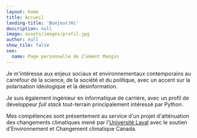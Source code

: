 ```yaml
---
layout: home
title: Accueil
landing-title: 'Bonjour/Hi'
description: null
image: assets/images/profil.jpg
author: null
show_tile: false
seo:
  name: Page personnelle de Clément Mangin
---
```


Je m'intéresse aux enjeux sociaux et environnementaux contemporains au carrefour de la science, de la société et du politique, avec un accent sur la polarisation idéologique et la désinformation.

Je suis également ingénieur en informatique de carrière, avec un profil de développeur <i>full stack</i> tout-terrain principalement intéressé par Python.

Mes compétences sont présentement au service d'un projet d'atténuation des changements climatiques mené par l'<a href="https://ieds.ulaval.ca/httpsiedsulavalcaindexphpid210/axes-de-developpement/odd/urbi-ges/" target="_blank" title="Site du projet Urbi-GES de l'Université Laval">Université Laval</a> avec le soutien d'Environnement et Changement climatique Canada.
